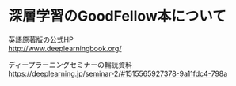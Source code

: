 # 深層学習のGoodFellow本について
英語原著版の公式HP  
http://www.deeplearningbook.org/  

ディープラーニングセミナーの輪読資料  
https://deeplearning.jp/seminar-2/#1515565927378-9a11fdc4-798a  

